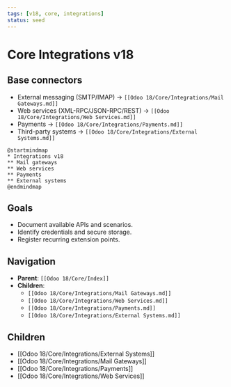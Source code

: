 ```yaml
---
tags: [v18, core, integrations]
status: seed
---
```

# Core Integrations v18

## Base connectors
- External messaging (SMTP/IMAP) -> `[[Odoo 18/Core/Integrations/Mail Gateways.md]]`
- Web services (XML-RPC/JSON-RPC/REST) -> `[[Odoo 18/Core/Integrations/Web Services.md]]`
- Payments -> `[[Odoo 18/Core/Integrations/Payments.md]]`
- Third-party systems -> `[[Odoo 18/Core/Integrations/External Systems.md]]`

```plantuml
@startmindmap
* Integrations v18
** Mail gateways
** Web services
** Payments
** External systems
@endmindmap
```

## Goals
- Document available APIs and scenarios.
- Identify credentials and secure storage.
- Register recurring extension points.

## Navigation
- **Parent**: `[[Odoo 18/Core/Index]]`
- **Children**:
  - `[[Odoo 18/Core/Integrations/Mail Gateways.md]]`
  - `[[Odoo 18/Core/Integrations/Web Services.md]]`
  - `[[Odoo 18/Core/Integrations/Payments.md]]`
  - `[[Odoo 18/Core/Integrations/External Systems.md]]`


## Children
- [[Odoo 18/Core/Integrations/External Systems]]
- [[Odoo 18/Core/Integrations/Mail Gateways]]
- [[Odoo 18/Core/Integrations/Payments]]
- [[Odoo 18/Core/Integrations/Web Services]]